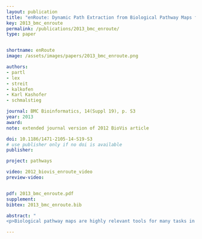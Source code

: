 ```yaml
---
layout: publication
title: "enRoute: Dynamic Path Extraction from Biological Pathway Maps for Exploring Heterogeneous Experimental Datasets"
key: 2013_bmc_enroute
permalink: /publications/2013_bmc_enroute/
type: paper


shortname: enRoute
image: /assets/images/papers/2013_bmc_enroute.png

authors:
- partl
- lex
- streit
- kalkofen
- Karl Kashofer
- schmalstieg

journal: BMC Bioinformatics, 14(Suppl 19), p. S3
year: 2013
award:
note: extended journal version of 2012 BioVis article

doi: 10.1186/1471-2105-14-S19-S3
# use publisher only if no doi is available
publisher: 

project: pathways

video: 2012_biovis_enroute_video
preview-video:


pdf: 2013_bmc_enroute.pdf
supplement:
bibtex: 2013_bmc_enroute.bib

abstract: "
<p>Biological pathway maps are highly relevant tools for many tasks in molecular biology. They reduce the complexity of the overall biological network by partitioning it into smaller manageable parts. While this reduction of complexity is their biggest strength, it is, at the same time, their biggest weakness. By removing what is deemed not important for the primary function of the pathway, biologists lose the ability to follow and understand cross-talks between pathways. Considering these cross-talks is, however, critical in many analysis scenarios, such as judging effects of drugs. In this paper we introduce Entourage, a novel visualization technique that provides contextual information lost due to the artificial partitioning of the biological network, but at the same time limits the presented information to what is relevant to the analyst’s task. We use one pathway map as the focus of an analysis and allow a larger set of contextual pathways. For these context pathways we only show the contextual subsets, i.e., the parts of the graph that are relevant to a selection. Entourage suggests related pathways based on similarities and highlights parts of a pathway that are interesting in terms of mapped experimental data. We visualize interdependencies between pathways using stubs of visual links, which we found effective yet not obtrusive. By combining this approach with visualization of experimental data, we can provide domain experts with a highly valuable tool. We demonstrate the utility of Entourage with case studies conducted with a biochemist who researches the effects of drugs on pathways. We show that the technique is well suited to investigate interdependencies between pathways and to analyze, understand, and predict the effect that drugs have on different cell types.</p>"

---
```

